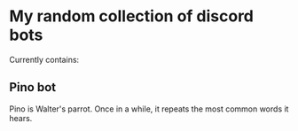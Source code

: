 # My random collection of discord bots

Currently contains:

## Pino bot

Pino is Walter's parrot. Once in a while, it repeats the most common words it hears.
